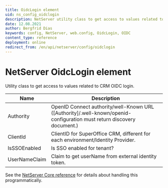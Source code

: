 ```yaml
---
title: OidcLogin element
uid: ns_config_oidclogin
description: NetServer utility class to get access to values related to CRM OIDC login
date: 12.08.2021
author: Bergfrid Dias
keywords: config, NetServer, web.config, OidcLogin, OIDC
content_type: reference
deployment: online
redirect_from: /en/api/netserver/config/oidclogin
---
```


# NetServer OidcLogin element

Utility class to get access to values related to CRM OIDC login.

| Name | Description |
|---|---|
| Authority | OpenID Connect authority/well-Known URL ([Authority]/.well-known/openid-configuration must return discovery document.) |
| ClientId | ClientID for SuperOffice CRM, different for each environment/Identity Provider. |
| IsSSOEnabled | Is SSO enabled for tenant? |
| UserNameClaim | Claim to get userName from external identity token. |

See the [NetServer Core reference][1] for details about handling this programmatically.

<!-- Referenced links -->
[1]: <xref:SuperOffice.Configuration.ConfigFile.OidcLogin>

